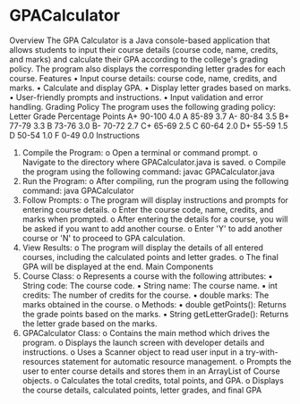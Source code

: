 # GPACalculator
Overview
The GPA Calculator is a Java console-based application that allows students to 
input their course details (course code, name, credits, and marks) and calculate 
their GPA according to the college's grading policy. The program also displays the 
corresponding letter grades for each course.
Features
• Input course details: course code, name, credits, and marks.
• Calculate and display GPA.
• Display letter grades based on marks.
• User-friendly prompts and instructions.
• Input validation and error handling.
Grading Policy
The program uses the following grading policy:
Letter Grade Percentage Points
A+ 90-100 4.0
A 85-89 3.7
A- 80-84 3.5
B+ 77-79 3.3
B 73-76 3.0
B- 70-72 2.7
C+ 65-69 2.5
C 60-64 2.0
D+ 55-59 1.5
D 50-54 1.0
F 0-49 0.0
Instructions
1. Compile the Program:
o Open a terminal or command prompt.
o Navigate to the directory where GPACalculator.java is saved.
o Compile the program using the following command:
javac GPACalculator.java
2. Run the Program:
o After compiling, run the program using the following command:
java GPACalculator
3. Follow Prompts:
o The program will display instructions and prompts for entering course 
details.
o Enter the course code, name, credits, and marks when prompted.
o After entering the details for a course, you will be asked if you want 
to add another course.
o Enter 'Y' to add another course or 'N' to proceed to GPA calculation.
4. View Results:
o The program will display the details of all entered courses, including 
the calculated points and letter grades.
o The final GPA will be displayed at the end.
Main Components
5. Course Class:
o Represents a course with the following attributes:
▪ String code: The course code.
▪ String name: The course name.
▪ int credits: The number of credits for the course.
▪ double marks: The marks obtained in the course.
o Methods:
▪ double getPoints(): Returns the grade points based on the 
marks.
▪ String getLetterGrade(): Returns the letter grade based 
on the marks.
6. GPACalculator Class:
o Contains the main method which drives the program.
o Displays the launch screen with developer details and instructions.
o Uses a Scanner object to read user input in a try-with-resources 
statement for automatic resource management.
o Prompts the user to enter course details and stores them in an 
ArrayList of Course objects.
o Calculates the total credits, total points, and GPA.
o Displays the course details, calculated points, letter grades, and final 
GPA
